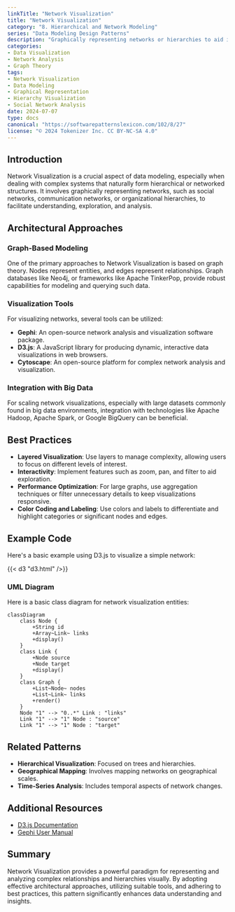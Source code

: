 ```yaml
---
linkTitle: "Network Visualization"
title: "Network Visualization"
category: "8. Hierarchical and Network Modeling"
series: "Data Modeling Design Patterns"
description: "Graphically representing networks or hierarchies to aid in understanding and analysis."
categories:
- Data Visualization
- Network Analysis
- Graph Theory
tags:
- Network Visualization
- Data Modeling
- Graphical Representation
- Hierarchy Visualization
- Social Network Analysis
date: 2024-07-07
type: docs
canonical: "https://softwarepatternslexicon.com/102/8/27"
license: "© 2024 Tokenizer Inc. CC BY-NC-SA 4.0"
---
```


## Introduction

Network Visualization is a crucial aspect of data modeling, especially when dealing with complex systems that naturally form hierarchical or networked structures. It involves graphically representing networks, such as social networks, communication networks, or organizational hierarchies, to facilitate understanding, exploration, and analysis.

## Architectural Approaches

### Graph-Based Modeling

One of the primary approaches to Network Visualization is based on graph theory. Nodes represent entities, and edges represent relationships. Graph databases like Neo4j, or frameworks like Apache TinkerPop, provide robust capabilities for modeling and querying such data.

### Visualization Tools

For visualizing networks, several tools can be utilized:
- **Gephi**: An open-source network analysis and visualization software package.
- **D3.js**: A JavaScript library for producing dynamic, interactive data visualizations in web browsers.
- **Cytoscape**: An open-source platform for complex network analysis and visualization.

### Integration with Big Data

For scaling network visualizations, especially with large datasets commonly found in big data environments, integration with technologies like Apache Hadoop, Apache Spark, or Google BigQuery can be beneficial.

## Best Practices

- **Layered Visualization**: Use layers to manage complexity, allowing users to focus on different levels of interest.
- **Interactivity**: Implement features such as zoom, pan, and filter to aid exploration.
- **Performance Optimization**: For large graphs, use aggregation techniques or filter unnecessary details to keep visualizations responsive.
- **Color Coding and Labeling**: Use colors and labels to differentiate and highlight categories or significant nodes and edges.

## Example Code

Here's a basic example using D3.js to visualize a simple network:

{{< d3 "d3.html" />}}



### UML Diagram

Here is a basic class diagram for network visualization entities:

```mermaid
classDiagram
    class Node {
        +String id
        +Array~Link~ links
        +display()
    }
    class Link {
        +Node source
        +Node target
        +display()
    }
    class Graph {
        +List~Node~ nodes
        +List~Link~ links
        +render()
    }
    Node "1" --> "0..*" Link : "links"
    Link "1" --> "1" Node : "source"
    Link "1" --> "1" Node : "target"
```

## Related Patterns

- **Hierarchical Visualization**: Focused on trees and hierarchies.
- **Geographical Mapping**: Involves mapping networks on geographical scales.
- **Time-Series Analysis**: Includes temporal aspects of network changes.

## Additional Resources

- [D3.js Documentation](https://d3js.org)
- [Gephi User Manual](https://gephi.org/users/)

## Summary

Network Visualization provides a powerful paradigm for representing and analyzing complex relationships and hierarchies visually. By adopting effective architectural approaches, utilizing suitable tools, and adhering to best practices, this pattern significantly enhances data understanding and insights.
